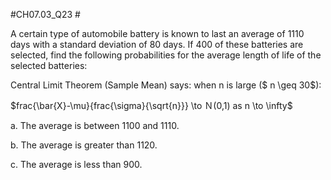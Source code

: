 #CH07.03_Q23 #

A certain type of automobile battery is known to last an average of 1110 days with a standard deviation of 80 days.
If 400 of these batteries are selected, find the following probabilities for the average length of life of the selected batteries:


Central Limit Theorem (Sample Mean) says: when n is large ($ n \geq 30$):

$frac{\bar{X}-\mu}{frac{\sigma}{\sqrt{n}}} \to Ｎ(0,1) as n \to \infty$ 





a. The average is between 1100 and 1110.

b. The average is greater than 1120.

c. The average is less than 900.



